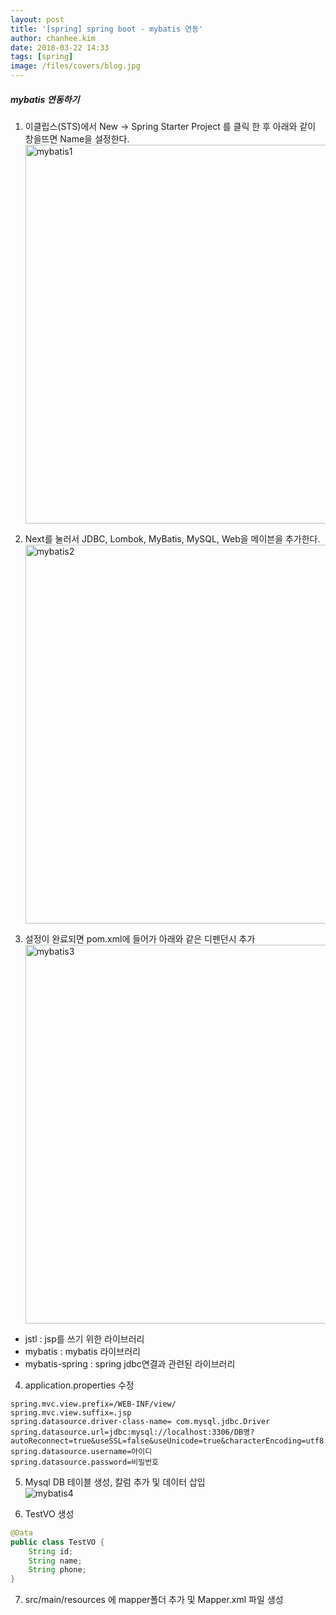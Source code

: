```yaml
---
layout: post
title: '[spring] spring boot - mybatis 연동'
author: chanhee.kim
date: 2018-03-22 14:33
tags: [spring]
image: /files/covers/blog.jpg
---
```


##### mybatis 연동하기

1. 이클립스(STS)에서 New -> Spring Starter Project 를 클릭 한 후 아래와 같이 창을뜨면 Name을 설정한다. <br>
<img src="{{ site.baseurl }}/assets/images/mybatis/mybatis1.PNG" width="606" alt="mybatis1"><br>

2. Next를 눌러서 JDBC, Lombok, MyBatis, MySQL, Web을 메이븐을 추가한다. <br>
<img src="{{ site.baseurl }}/assets/images/mybatis/mybatis2.PNG" width="606" alt="mybatis2"><br>

3. 설정이 완료되면 pom.xml에 들어가 아래와 같은 디펜던시 추가 <br>
<img src="{{ site.baseurl }}/assets/images/mybatis/mybatis3.PNG" width="606" alt="mybatis3"><br>
 - jstl : jsp를 쓰기 위한 라이브러리
 - mybatis : mybatis 라이브러리
 - mybatis-spring : spring jdbc연결과 관련된 라이브러리

 4. application.properties 수정
 ```
 spring.mvc.view.prefix=/WEB-INF/view/
 spring.mvc.view.suffix=.jsp
 spring.datasource.driver-class-name= com.mysql.jdbc.Driver
 spring.datasource.url=jdbc:mysql://localhost:3306/DB명?autoReconnect=true&useSSL=false&useUnicode=true&characterEncoding=utf8
 spring.datasource.username=아이디
 spring.datasource.password=비밀번호
 ```

5. Mysql DB 테이블 생성, 칼럼 추가 및 데이터 삽입<br>
<img src="{{ site.baseurl }}/assets/images/mybatis/mybatis4.PNG" alt="mybatis4"><br>

6. TestVO 생성
``` java
@Data
public class TestVO {
	String id;
	String name;
	String phone;
}
```

7. src/main/resources 에 mapper폴더 추가 및 Mapper.xml 파일 생성
